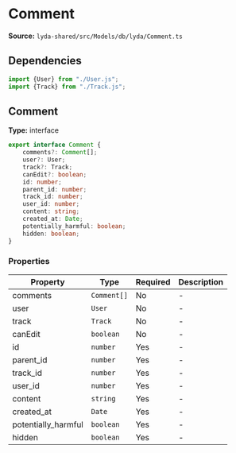 # Comment

**Source:** `lyda-shared/src/Models/db/lyda/Comment.ts`

## Dependencies

```typescript
import {User} from "./User.js";
import {Track} from "./Track.js";
```

## Comment

**Type:** interface

```typescript
export interface Comment {
    comments?: Comment[];
    user?: User;
    track?: Track;
    canEdit?: boolean;
    id: number;
    parent_id: number;
    track_id: number;
    user_id: number;
    content: string;
    created_at: Date;
    potentially_harmful: boolean;
    hidden: boolean;
}
```

### Properties

| Property | Type | Required | Description |
|----------|------|----------|-------------|
| comments | `C​o​m​m​e​n​t[]` | No | - |
| user | `U​s​e​r` | No | - |
| track | `T​r​a​c​k` | No | - |
| canEdit | `boolean` | No | - |
| id | `number` | Yes | - |
| parent_id | `number` | Yes | - |
| track_id | `number` | Yes | - |
| user_id | `number` | Yes | - |
| content | `string` | Yes | - |
| created_at | `D​a​t​e` | Yes | - |
| potentially_harmful | `boolean` | Yes | - |
| hidden | `boolean` | Yes | - |

